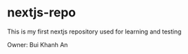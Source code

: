 # nextjs-repo
This is my first nextjs repository used for learning and testing

Owner: Bui Khanh An
